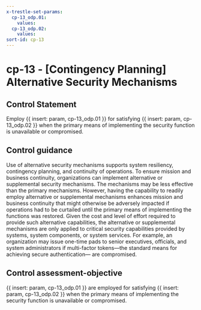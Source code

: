 ```yaml
---
x-trestle-set-params:
  cp-13_odp.01:
    values:
  cp-13_odp.02:
    values:
sort-id: cp-13
---
```


# cp-13 - \[Contingency Planning\] Alternative Security Mechanisms

## Control Statement

Employ {{ insert: param, cp-13_odp.01 }} for satisfying {{ insert: param, cp-13_odp.02 }} when the primary means of implementing the security function is unavailable or compromised.

## Control guidance

Use of alternative security mechanisms supports system resiliency, contingency planning, and continuity of operations. To ensure mission and business continuity, organizations can implement alternative or supplemental security mechanisms. The mechanisms may be less effective than the primary mechanisms. However, having the capability to readily employ alternative or supplemental mechanisms enhances mission and business continuity that might otherwise be adversely impacted if operations had to be curtailed until the primary means of implementing the functions was restored. Given the cost and level of effort required to provide such alternative capabilities, the alternative or supplemental mechanisms are only applied to critical security capabilities provided by systems, system components, or system services. For example, an organization may issue one-time pads to senior executives, officials, and system administrators if multi-factor tokens—the standard means for achieving secure authentication— are compromised.

## Control assessment-objective

{{ insert: param, cp-13_odp.01 }} are employed for satisfying {{ insert: param, cp-13_odp.02 }} when the primary means of implementing the security function is unavailable or compromised.
